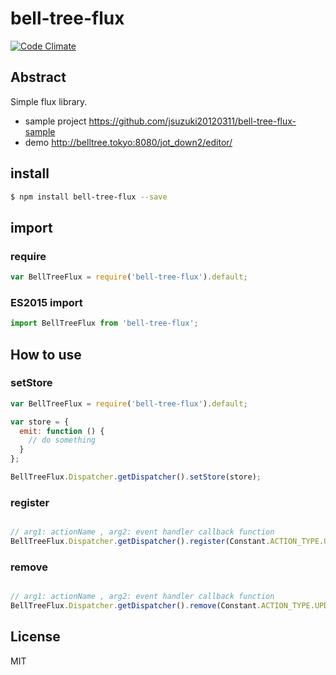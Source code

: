 # bell-tree-flux

[![Code Climate](https://codeclimate.com/github/jsuzuki20120311/bell-tree-flux/badges/gpa.svg)](https://codeclimate.com/github/jsuzuki20120311/bell-tree-flux)


## Abstract

Simple flux library.

* sample project https://github.com/jsuzuki20120311/bell-tree-flux-sample
* demo http://belltree.tokyo:8080/jot_down2/editor/


## install

```sh
$ npm install bell-tree-flux --save
```

## import

### require

```javascript
var BellTreeFlux = require('bell-tree-flux').default;
```

### ES2015 import

```javascript
import BellTreeFlux from 'bell-tree-flux';
```


## How to use

### setStore

```javascript
var BellTreeFlux = require('bell-tree-flux').default;

var store = {
  emit: function () {
    // do something
  }
};

BellTreeFlux.Dispatcher.getDispatcher().setStore(store);
```


### register

```javascript

// arg1: actionName , arg2: event handler callback function
BellTreeFlux.Dispatcher.getDispatcher().register(Constant.ACTION_TYPE.UPDATE_TODO, this.onUpdate);

```


### remove

```javascript

// arg1: actionName , arg2: event handler callback function
BellTreeFlux.Dispatcher.getDispatcher().remove(Constant.ACTION_TYPE.UPDATE_TODO, this.onUpdate);

```


## License

MIT
